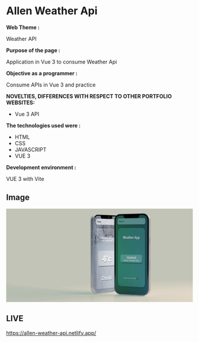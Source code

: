 # Allen Weather Api

**Web Theme :**

Weather API

**Purpose of the page :**

Application in Vue 3 to consume Weather Api

**Objective as a programmer :**

Consume APIs in Vue 3 and practice

**NOVELTIES, DIFFERENCES WITH RESPECT TO OTHER PORTFOLIO WEBSITES:**

- Vue 3 API

**The technologies used were :**

- HTML
- CSS
- JAVASCRIPT
- VUE 3


**Development environment :**

VUE 3 with Vite

## Image

![App Screenshot](https://github.com/allencarlosdev/allenWeatherApi/blob/main/src/assets/allenweatherapi.jpg)

## LIVE

https://allen-weather-api.netlify.app/
